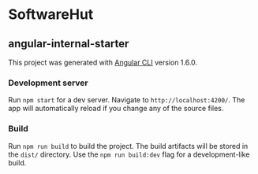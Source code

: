 # SoftwareHut
## angular-internal-starter

This project was generated with [Angular CLI](https://github.com/angular/angular-cli) version 1.6.0.

### Development server

Run `npm start` for a dev server. Navigate to `http://localhost:4200/`. The app will automatically reload if you change any of the source files.

### Build

Run `npm run build` to build the project. The build artifacts will be stored in the `dist/` directory. Use the `npm run build:dev` flag for a development-like build.
